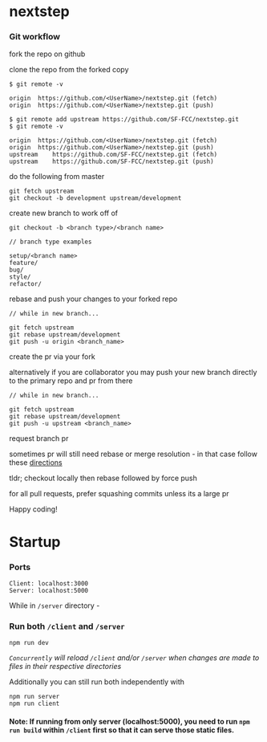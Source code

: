 # nextstep

### Git workflow

fork the repo on github

clone the repo from the forked copy

    $ git remote -v

    origin	https://github.com/<UserName>/nextstep.git (fetch)
    origin	https://github.com/<UserName>/nextstep.git (push)

    $ git remote add upstream https://github.com/SF-FCC/nextstep.git
    $ git remote -v

    origin	https://github.com/<UserName>/nextstep.git (fetch)
    origin	https://github.com/<UserName>/nextstep.git (push)
    upstream	https://github.com/SF-FCC/nextstep.git (fetch)
    upstream	https://github.com/SF-FCC/nextstep.git (push)

do the following from master

    git fetch upstream
    git checkout -b development upstream/development

create new branch to work off of

    git checkout -b <branch type>/<branch name>

    // branch type examples

    setup/<branch name>
    feature/
    bug/
    style/
    refactor/

rebase and push your changes to your forked repo 

    // while in new branch...
  
    git fetch upstream
    git rebase upstream/development
    git push -u origin <branch_name>

create the pr via your fork

alternatively if you are collaborator you may push your new branch directly to the primary repo and pr from there
    
    // while in new branch...
    
    git fetch upstream
    git rebase upstream/development
    git push -u upstream <branch_name>
    
request branch pr

sometimes pr will still need rebase or merge resolution - in that case follow these [directions](https://github.com/edx/edx-platform/wiki/How-to-Rebase-a-Pull-Request)

tldr; checkout locally then rebase followed by force push

for all pull requests, prefer squashing commits unless its a large pr

Happy coding!

# Startup

### Ports
    Client: localhost:3000
    Server: localhost:5000

While in `/server` directory - 
### Run both `/client` and `/server`
    npm run dev
*`Concurrently` will reload `/client` and/or `/server` when changes are made to files in their respective directories*

Additionally you can still run both independently with 
```
npm run server
npm run client
```

#### Note: If running from only server (localhost:5000), you need to run `npm run build` within `/client` first so that it can serve those static files.